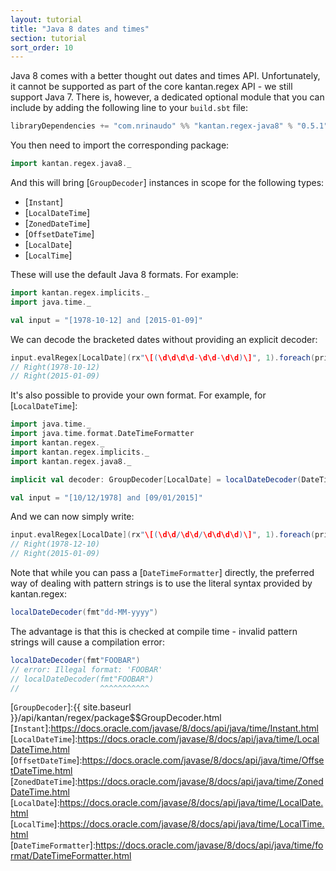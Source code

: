 ```yaml
---
layout: tutorial
title: "Java 8 dates and times"
section: tutorial
sort_order: 10
---
```

Java 8 comes with a better thought out dates and times API. Unfortunately, it cannot be supported as part of the core
kantan.regex API - we still support Java 7. There is, however, a dedicated optional module that you can include by
adding the following line to your `build.sbt` file:

```scala
libraryDependencies += "com.nrinaudo" %% "kantan.regex-java8" % "0.5.1"
```

You then need to import the corresponding package:

```scala
import kantan.regex.java8._
```

And this will bring [`GroupDecoder`] instances in scope for the following types:

* [`Instant`]
* [`LocalDateTime`]
* [`ZonedDateTime`]
* [`OffsetDateTime`]
* [`LocalDate`]
* [`LocalTime`]

These will use the default Java 8 formats. For example:

```scala
import kantan.regex.implicits._
import java.time._

val input = "[1978-10-12] and [2015-01-09]"
```

We can decode the bracketed dates without providing an explicit decoder:

```scala
input.evalRegex[LocalDate](rx"\[(\d\d\d\d-\d\d-\d\d)\]", 1).foreach(println _)
// Right(1978-10-12)
// Right(2015-01-09)
```

It's also possible to provide your own format. For example, for [`LocalDateTime`]:

```scala
import java.time._
import java.time.format.DateTimeFormatter
import kantan.regex._
import kantan.regex.implicits._
import kantan.regex.java8._

implicit val decoder: GroupDecoder[LocalDate] = localDateDecoder(DateTimeFormatter.ofPattern("dd/MM/yyyy"))

val input = "[10/12/1978] and [09/01/2015]"
```

And we can now simply write:

```scala
input.evalRegex[LocalDate](rx"\[(\d\d/\d\d/\d\d\d\d)\]", 1).foreach(println _)
// Right(1978-12-10)
// Right(2015-01-09)
```

Note that while you can pass a [`DateTimeFormatter`] directly, the preferred way of dealing with pattern strings is to
use the literal syntax provided by kantan.regex:

```scala
localDateDecoder(fmt"dd-MM-yyyy")
```

The advantage is that this is checked at compile time - invalid pattern strings will cause a compilation error:

```scala
localDateDecoder(fmt"FOOBAR")
// error: Illegal format: 'FOOBAR'
// localDateDecoder(fmt"FOOBAR")
//                  ^^^^^^^^^^^
```

[`GroupDecoder`]:{{ site.baseurl }}/api/kantan/regex/package$$GroupDecoder.html
[`Instant`]:https://docs.oracle.com/javase/8/docs/api/java/time/Instant.html
[`LocalDateTime`]:https://docs.oracle.com/javase/8/docs/api/java/time/LocalDateTime.html
[`OffsetDateTime`]:https://docs.oracle.com/javase/8/docs/api/java/time/OffsetDateTime.html
[`ZonedDateTime`]:https://docs.oracle.com/javase/8/docs/api/java/time/ZonedDateTime.html
[`LocalDate`]:https://docs.oracle.com/javase/8/docs/api/java/time/LocalDate.html
[`LocalTime`]:https://docs.oracle.com/javase/8/docs/api/java/time/LocalTime.html
[`DateTimeFormatter`]:https://docs.oracle.com/javase/8/docs/api/java/time/format/DateTimeFormatter.html
